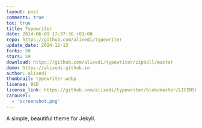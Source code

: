 ```yaml
---
layout: post
comments: true
toc: true
title: Typewriter
date: 2014-06-09 17:37:30 +01:00
repo: https://github.com/alixedi/typewriter
update_date: 2024-12-13
forks: 50
stars: 59
download: https://github.com/alixedi/typewriter/zipball/master
demo: https://alixedi.github.io
author: alixedi
thumbnail: typewriter.webp
license: BSD
license_link: https://github.com/alixedi/typewriter/blob/master/LICENSE
carousel:
  - 'screenshot.png'
---
```


A simple, beautiful theme for Jekyll.
